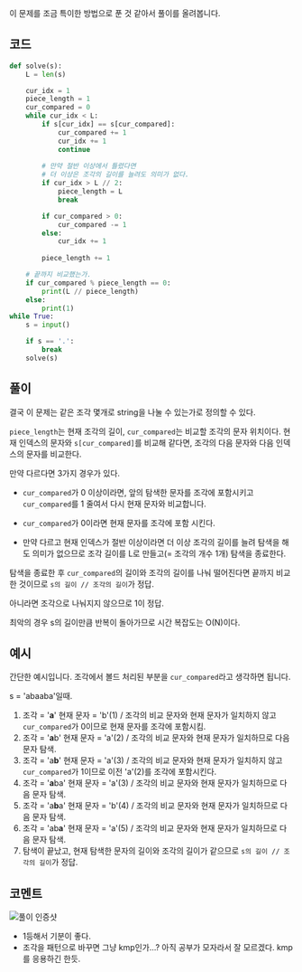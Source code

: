 이 문제를 조금 특이한 방법으로 푼 것 같아서 풀이를 올려봅니다.

## 코드
```python
def solve(s):
    L = len(s)

    cur_idx = 1
    piece_length = 1
    cur_compared = 0
    while cur_idx < L:
        if s[cur_idx] == s[cur_compared]:
            cur_compared += 1
            cur_idx += 1
            continue
        
        # 만약 절반 이상에서 틀렸다면 
        # 더 이상은 조각의 길이를 늘려도 의미가 없다.
        if cur_idx > L // 2:
            piece_length = L
            break

        if cur_compared > 0:
            cur_compared -= 1
        else:
            cur_idx += 1
        
        piece_length += 1

    # 끝까지 비교했는가.
    if cur_compared % piece_length == 0:
        print(L // piece_length)
    else:   
        print(1)
while True:
    s = input()

    if s == '.':
        break
    solve(s)
```

## 풀이
결국 이 문제는 같은 조각 몇개로 string을 나눌 수 있는가로 정의할 수 있다.

`piece_length`는 현재 조각의 길이, `cur_compared`는 비교할 조각의 문자 위치이다. 현재 인덱스의 문자와 `s[cur_compared]`를 비교해 같다면, 조각의 다음 문자와 다음 인덱스의 문자를 비교한다.

만약 다르다면 3가지 경우가 있다.

-  `cur_compared`가 0 이상이라면, 앞의 탐색한 문자를 조각에 포함시키고 `cur_compared`를 1 줄여서 다시 현재 문자와 비교합니다.

- `cur_compared`가 0이라면 현재 문자를 조각에 포함 시킨다.

- 만약 다르고 현재 인덱스가 절반 이상이라면 더 이상 조각의 길이를 늘려 탐색을 해도 의미가 없으므로 조각 길이를 L로 만들고(= 조각의 개수 1개) 탐색을 종료한다.

탐색을 종료한 후 `cur_compared`의 길이와 조각의 길이를 나눠 떨어진다면 끝까지 비교한 것이므로 `s의 길이 // 조각의 길이`가 정답.

아니라면 조각으로 나눠지지 않으므로 1이 정답.

최악의 경우 s의 길이만큼 반복이 돌아가므로 시간 복잡도는 O(N)이다. 

## 예시
간단한 예시입니다. 조각에서 볼드 처리된 부분을 `cur_compared`라고 생각하면 됩니다.

s = 'abaaba'일때.
1. 조각 = '**a**' 현재 문자 = 'b'(1) / 조각의 비교 문자와 현재 문자가 일치하지 않고 `cur_compared`가 0이므로 현재 문자를 조각에 포함시킴.
2. 조각 = '**a**b' 현재 문자 = 'a'(2) / 조각의 비교 문자와 현재 문자가 일치하므로 다음 문자 탐색.
3. 조각 = 'a**b**' 현재 문자 = 'a'(3) / 조각의 비교 문자와 현재 문자가 일치하지 않고 `cur_compared`가 1이므로 이전 'a'(2)를 조각에 포함시킨다.
4. 조각 = '**a**ba' 현재 문자 = 'a'(3) / 조각의 비교 문자와 현재 문자가 일치하므로 다음 문자 탐색.
5. 조각 = 'a**b**a' 현재 문자 = 'b'(4) / 조각의 비교 문자와 현재 문자가 일치하므로 다음 문자 탐색.
6. 조각 = 'ab**a**' 현재 문자 = 'a'(5) / 조각의 비교 문자와 현재 문자가 일치하므로 다음 문자 탐색.
7. 탐색이 끝났고, 현재 탐색한 문자의 길이와 조각의 길이가 같으므로 `s의 길이 // 조각의 길이`가 정답.


## 코멘트
![풀이 인증샷](https://images.velog.io/images/bluejoyq/post/35bb4942-dbf9-48ed-97f1-45d37052cadd/%ED%99%94%EB%A9%B4%20%EC%BA%A1%EC%B2%98%202021-12-21%20000602.png)
- 1등해서 기분이 좋다.
- 조각을 패턴으로 바꾸면 그냥 kmp인가...? 아직 공부가 모자라서 잘 모르겠다. kmp를 응용하긴 한듯.

